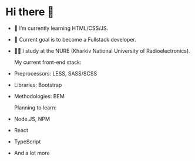# Hi there 👋

- 🌱 I’m currently learning HTML/CSS/JS.
- 🔭 Current goal is to become a Fullstack developer.
- 👨‍🎓 I study at the NURE (Kharkiv National University of Radioelectronics).

  My current front-end stack:
- Preprocessors: LESS, SASS/SCSS
- Libraries: Bootstrap
- Methodologies: BEM

  Planning to learn:
- Node.JS, NPM
- React
- TypeScript
- And a lot more
<!--
**Riksev/Riksev** is a ✨ _special_ ✨ repository because its `README.md` (this file) appears on your GitHub profile.

Here are some ideas to get you started:

- 🔭 I’m currently working on ...
- 🌱 I’m currently learning ...
- 👯 I’m looking to collaborate on ...
- 🤔 I’m looking for help with ...
- 💬 Ask me about ...
- 📫 How to reach me: ...
- 😄 Pronouns: ...
- ⚡ Fun fact: ...
-->

